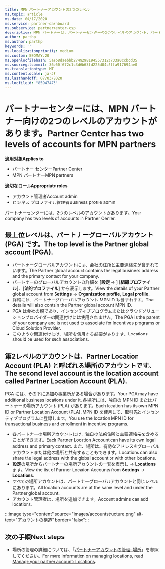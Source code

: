 ```yaml
---
title: MPN パートナーアカウントの2つのレベル
ms.topic: article
ms.date: 06/17/2020
ms.service: partner-dashboard
ms.subservice: partnercenter-csp
description: MPN パートナーは、パートナーセンターの2つのレベルのアカウント、パートナーグローバルアカウント (PGA)、およびパートナーの場所アカウント (PLA) について学習できます。
author: parthp
ms.author: parthp
keywords: ''
ms.localizationpriority: medium
ms.custom: SEOMAY.20
ms.openlocfilehash: 5aeb8daebbb27492981945573126733a0ccbcd35
ms.sourcegitcommit: 36a60f672c1c3d6b63fd225d04c5ffa917694ae0
ms.translationtype: MT
ms.contentlocale: ja-JP
ms.lasthandoff: 07/03/2020
ms.locfileid: "85947475"
---
```

# <a name="partner-center-has-two-levels-of-accounts-for-mpn-partners"></a><span data-ttu-id="3dc68-103">パートナーセンターには、MPN パートナー向けの2つのレベルのアカウントがあります。</span><span class="sxs-lookup"><span data-stu-id="3dc68-103">Partner Center has two levels of accounts for MPN partners</span></span>

<span data-ttu-id="3dc68-104">**適用対象**</span><span class="sxs-lookup"><span data-stu-id="3dc68-104">**Applies to**</span></span>

- <span data-ttu-id="3dc68-105">パートナー センター</span><span class="sxs-lookup"><span data-stu-id="3dc68-105">Partner Center</span></span>
- <span data-ttu-id="3dc68-106">MPN パートナー</span><span class="sxs-lookup"><span data-stu-id="3dc68-106">MPN partners</span></span>

<span data-ttu-id="3dc68-107">**適切なロール**</span><span class="sxs-lookup"><span data-stu-id="3dc68-107">**Appropriate roles**</span></span>

- <span data-ttu-id="3dc68-108">アカウント管理者</span><span class="sxs-lookup"><span data-stu-id="3dc68-108">Account admin</span></span>
- <span data-ttu-id="3dc68-109">ビジネス プロファイル管理者</span><span class="sxs-lookup"><span data-stu-id="3dc68-109">Business profile admin</span></span>


<span data-ttu-id="3dc68-110">パートナーセンターには、2つのレベルのアカウントがあります。</span><span class="sxs-lookup"><span data-stu-id="3dc68-110">Your company has two levels of accounts in Partner Center.</span></span>

## <a name="the-top-level-is-the-partner-global-account-pga"></a><span data-ttu-id="3dc68-111">最上位レベルは、パートナーグローバルアカウント (PGA) です。</span><span class="sxs-lookup"><span data-stu-id="3dc68-111">The top level is the Partner global account (PGA).</span></span>

- <span data-ttu-id="3dc68-112">パートナーグローバルアカウントには、会社の住所と主要連絡先が含まれています。</span><span class="sxs-lookup"><span data-stu-id="3dc68-112">The Partner global account contains the legal business address and the primary contact for your company.</span></span> 
- <span data-ttu-id="3dc68-113">パートナーのグローバルアカウントの詳細を [**設定**  ->  ] [**組織プロファイル**]、[**法的プロファイル**] から表示します。</span><span class="sxs-lookup"><span data-stu-id="3dc68-113">View the details of your Partner global account from **Settings** -> **Organization profile**, **Legal profile**.</span></span>
- <span data-ttu-id="3dc68-114">詳細には、パートナーグローバルアカウント MPN ID も含まれます。</span><span class="sxs-lookup"><span data-stu-id="3dc68-114">The details will also contain the Partner global account MPN ID.</span></span> 
- <span data-ttu-id="3dc68-115">PGA は会社の親であり、インセンティブプログラムまたはクラウドソリューションプロバイダーの関連付けには使用されません。</span><span class="sxs-lookup"><span data-stu-id="3dc68-115">The PGA is the parent of your company and is not used to associate for Incentives programs or Cloud Solution Provider.</span></span> 
- <span data-ttu-id="3dc68-116">このような関連付けには、場所を使用する必要があります。</span><span class="sxs-lookup"><span data-stu-id="3dc68-116">Locations should be used for such associations.</span></span>

## <a name="the-second-level-account-is-the-location-account-called-partner-location-account-pla"></a><span data-ttu-id="3dc68-117">第2レベルのアカウントは、Partner Location Account (PLA) と呼ばれる場所のアカウントです。</span><span class="sxs-lookup"><span data-stu-id="3dc68-117">The second level account is the location account called Partner Location Account (PLA).</span></span>

<span data-ttu-id="3dc68-118">PGA には、その下に追加の事業所がある場合があります。</span><span class="sxs-lookup"><span data-stu-id="3dc68-118">Your PGA may have additional business locations under it.</span></span> <span data-ttu-id="3dc68-119">各場所には、独自の MPN ID またはパートナーの場所アカウント (PLA) があります。</span><span class="sxs-lookup"><span data-stu-id="3dc68-119">Each location has its own MPN ID or Partner Location Account (PLA).</span></span> <span data-ttu-id="3dc68-120">MPN ID を使用して、取引先とインセンティブプログラムに登録します。</span><span class="sxs-lookup"><span data-stu-id="3dc68-120">You use the location MPN ID for transactional business and enrollment in incentive programs.</span></span>

- <span data-ttu-id="3dc68-121">各パートナーの場所アカウントには、独自の法的住所と主要連絡先を含めることができます。</span><span class="sxs-lookup"><span data-stu-id="3dc68-121">Each Partner Location Account can have its own legal address and primary contact.</span></span> <span data-ttu-id="3dc68-122">また、場所は、有効なアドレスをグローバルアカウントまたは他の場所と共有することもできます。</span><span class="sxs-lookup"><span data-stu-id="3dc68-122">Locations can also share the legal address with the global account or with other locations.</span></span>
- <span data-ttu-id="3dc68-123">**設定**の場所からパートナーの場所アカウントの一覧を表示し  ->  **Locations**ます。</span><span class="sxs-lookup"><span data-stu-id="3dc68-123">View the list of Partner Location Accounts from **Settings** -> **Locations**.</span></span>
- <span data-ttu-id="3dc68-124">すべての場所アカウントは、パートナーグローバルアカウントと同じレベルにあります。</span><span class="sxs-lookup"><span data-stu-id="3dc68-124">All location accounts are at the same level and under the Partner global account.</span></span>
- <span data-ttu-id="3dc68-125">アカウント管理者は、場所を追加できます。</span><span class="sxs-lookup"><span data-stu-id="3dc68-125">Account admins can add locations.</span></span>

:::image type="content" source="images/accountstructure.png" alt-text="アカウントの構造" border="false":::

## <a name="next-steps"></a><span data-ttu-id="3dc68-127">次の手順</span><span class="sxs-lookup"><span data-stu-id="3dc68-127">Next steps</span></span>

- <span data-ttu-id="3dc68-128">場所の管理の詳細については、「[パートナーアカウントの管理: 場所](manage-locations.md)」を参照してください。</span><span class="sxs-lookup"><span data-stu-id="3dc68-128">For more information on managing locations, read [Manage your partner account: Locations](manage-locations.md).</span></span>
